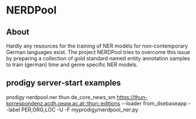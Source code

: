 # NERDPool

## About

Hardly any resources for the training of NER models for non-contemporary German languages exist. The project NERDPool tries to overcome this issue by preparing a collection of gold standard named entity annotation samples to train (german) time and genre specific NER models.


## prodigy server-start examples

prodigy nerdpool.ner thun de_core_news_sm https://thun-korrespondenz.acdh.oeaw.ac.at::thun::editions --loader from_dsebaseapp --label PER,ORG,LOC -U -F myprodigy/nerdpool_ner.py
